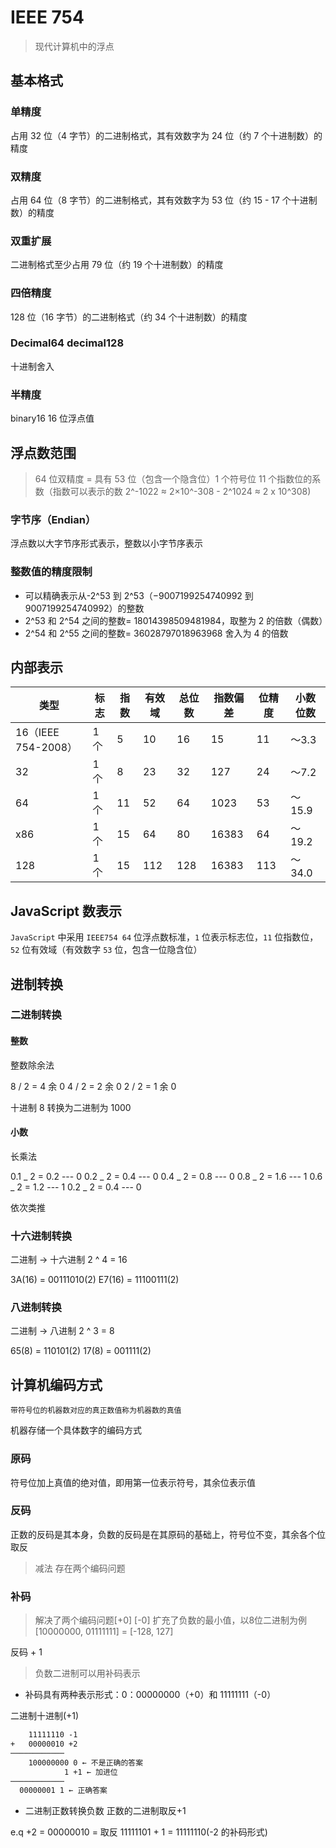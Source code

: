 # IEEE 754

> 现代计算机中的浮点

## 基本格式

### 单精度

占用 32 位（4 字节）的二进制格式，其有效数字为 24 位（约 7 个十进制数）的精度

### 双精度

占用 64 位（8 字节）的二进制格式，其有效数字为 53 位（约 15 - 17 个十进制数）的精度

### 双重扩展

二进制格式至少占用 79 位（约 19 个十进制数）的精度

### 四倍精度

128 位（16 字节）的二进制格式（约 34 个十进制数）的精度

### Decimal64 decimal128

十进制舍入

### 半精度

binary16 16 位浮点值

## 浮点数范围

> 64 位双精度 = 具有 53 位（包含一个隐含位）1 个符号位 11 个指数位的系数（指数可以表示的数 2^-1022 ≈ 2×10^-308 - 2^1024 ≈ 2 x 10^308)

### 字节序（Endian）

浮点数以大字节序形式表示，整数以小字节序表示

### 整数值的精度限制

- 可以精确表示从-2^53 到 2^53（−9007199254740992 到 9007199254740992）的整数
- 2^53 和 2^54 之间的整数= 18014398509481984，取整为 2 的倍数（偶数）
- 2^54 和 2^55 之间的整数= 36028797018963968 舍入为 4 的倍数

## 内部表示

| 类型                | 标志 | 指数 | 有效域 | 总位数 | 指数偏差 | 位精度 | 小数位数 |
| ------------------- | ---- | ---- | ------ | ------ | -------- | ------ | -------- |
| 16（IEEE 754-2008） | 1 个 | 5    | 10     | 16     | 15       | 11     | 〜3.3    |
| 32                  | 1 个 | 8    | 23     | 32     | 127      | 24     | 〜7.2    |
| 64                  | 1 个 | 11   | 52     | 64     | 1023     | 53     | 〜15.9   |
| x86                 | 1 个 | 15   | 64     | 80     | 16383    | 64     | 〜19.2   |
| 128                 | 1 个 | 15   | 112    | 128    | 16383    | 113    | 〜34.0   |

## JavaScript 数表示

`JavaScript` 中采用 `IEEE754 64` 位浮点数标准，`1` 位表示标志位，`11` 位指数位，`52` 位有效域（有效数字 `53` 位，包含一位隐含位）

## 进制转换

### 二进制转换

#### 整数

整数除余法

8 / 2 = 4 余 0
4 / 2 = 2 余 0
2 / 2 = 1 余 0

十进制 8 转换为二进制为 1000

#### 小数

长乘法

0.1 _ 2 = 0.2 --- 0
0.2 _ 2 = 0.4 --- 0
0.4 _ 2 = 0.8 --- 0
0.8 _ 2 = 1.6 --- 1
0.6 _ 2 = 1.2 --- 1
0.2 _ 2 = 0.4 --- 0

依次类推

### 十六进制转换

二进制 -> 十六进制 2 ^ 4 = 16

3A(16) = 00111010(2)
E7(16) = 11100111(2)

### 八进制转换

二进制 -> 八进制 2 ^ 3 = 8

65(8) = 110101(2)
17(8) = 001111(2)

## 计算机编码方式

```tip 机器数和真值
带符号位的机器数对应的真正数值称为机器数的真值
```

机器存储一个具体数字的编码方式

### 原码

符号位加上真值的绝对值，即用第一位表示符号，其余位表示值

### 反码

正数的反码是其本身，负数的反码是在其原码的基础上，符号位不变，其余各个位取反

> 减法
> 存在两个编码问题

### 补码

> 解决了两个编码问题[+0] [-0]
> 扩充了负数的最小值，以8位二进制为例[10000000, 01111111] = [-128, 127]

反码 + 1

> 负数二进制可以用补码表示

- 补码具有两种表示形式：0：00000000（+0）和 11111111（-0）

二进制十进制(+1)

```txt
    11111110 -1
+   00000010 +2
────────────
    100000000 0 ← 不是正确的答案
            1 +1 ← 加进位
────────────
  00000001 1 ← 正确答案
```

- 二进制正数转换负数 正数的二进制取反+1

e.q +2 = 00000010 = 取反 11111101 + 1 = 11111110(-2 的补码形式)
